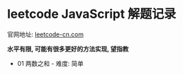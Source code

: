 # leetcode JavaScript 解题记录

官网地址: [leetcode-cn.com](https://leetcode-cn.com/problemset/all/)

**水平有限, 可能有很多更好的方法实现, 望指教**

- 01 两数之和 - 难度: 简单
